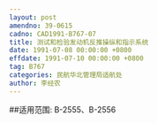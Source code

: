 ```yaml
---
layout: post
amendno: 39-0615
cadno: CAD1991-B767-07
title: 测试和检验发动机反推操纵和指示系统
date: 1991-07-08 00:00:00 +0800
effdate: 1991-07-10 00:00:00 +0800
tag: B767
categories: 民航华北管理局适航处
author: 李经农
---
```


##适用范围:
B-2555、B-2556


